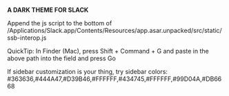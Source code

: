 

**A DARK THEME FOR SLACK**

Append the js script to the bottom of /Applications/Slack.app/Contents/Resources/app.asar.unpacked/src/static/ssb-interop.js

QuickTip: In Finder (Mac), press Shift + Command + G and paste in the above path into the field and press Go

If sidebar customization is your thing, try sidebar colors: #363636,#444A47,#D39B46,#FFFFFF,#434745,#FFFFFF,#99D04A,#DB6668
